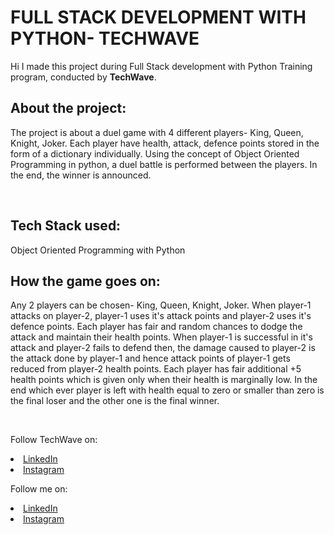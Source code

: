 # FULL STACK DEVELOPMENT WITH PYTHON- TECHWAVE 
Hi I made this project during Full Stack development with Python Training program, conducted by <b>TechWave</b>.

## About the project:
The project is about a duel game with 4 different players- King, Queen, Knight, Joker. Each player have health, attack, defence points stored in the form of a 
dictionary individually. Using the concept of Object Oriented Programming in python, a duel battle is performed between the players. In the end, the winner is announced.

<br>

## Tech Stack used: 
Object Oriented Programming with Python

## How the game goes on:
Any 2 players can be chosen- King, Queen, Knight, Joker. 
When player-1 attacks on player-2, player-1 uses it's attack points and player-2 uses it's defence points. Each player has fair and random chances to dodge 
the attack and maintain their health points. When player-1 is successful in it's attack and player-2 fails to defend then, the damage caused to player-2 is 
the attack done by player-1 and hence attack points of player-1 gets reduced from player-2 health points. Each player has fair additional +5 health points which 
is given only when their health is marginally low. In the end which ever player is left with health equal to zero or smaller than zero is the final loser and 
the other one is the final winner.

</br>

Follow TechWave on: 
<li><a href="https://www.linkedin.com/company/techwave-courses/">LinkedIn</a>
<li><a href="https://www.instagram.com/techwave.courses/">Instagram</a>

Follow me on: 
<li><a href="https://www.linkedin.com/in/kanushree-anand-21b03523b/">LinkedIn</a>
<li><a href="https://www.instagram.com/kanushreeanand/"> Instagram</a>

